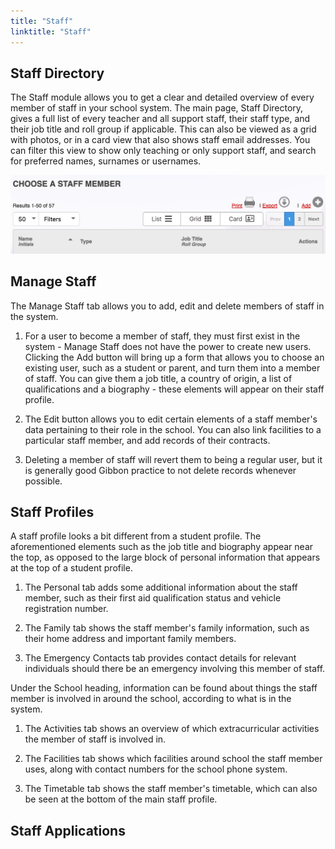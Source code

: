 ```yaml
---
title: "Staff"
linktitle: "Staff"
---
```


## Staff Directory

The Staff module allows you to get a clear and detailed overview of every member of staff in your school system. The main page, Staff Directory, gives a full list of every teacher and all support staff, their staff type, and their job title and roll group if applicable. This can also be viewed as a grid with photos, or in a card view that also shows staff email addresses. You can filter this view to show only teaching or only support staff, and search for preferred names, surnames or usernames.

![Staff Directory top menu](/static/img/administrators/staff_directory.png)

## Manage Staff

The Manage Staff tab allows you to add, edit and delete members of staff in the system.

1. For a user to become a member of staff, they must first exist in the system - Manage Staff does not have the power to create new users. Clicking the Add button will bring up a form that allows you to choose an existing user, such as a student or parent, and turn them into a member of staff. You can give them a job title, a country of origin, a list of qualifications and a biography - these elements will appear on their staff profile.

2. The Edit button allows you to edit certain elements of a staff member's data pertaining to their role in the school. You can also link facilities to a particular staff member, and add records of their contracts.

3. Deleting a member of staff will revert them to being a regular user, but it is generally good Gibbon practice to not delete records whenever possible.



## Staff Profiles

A staff profile looks a bit different from a student profile. The aforementioned elements such as the job title and biography appear near the top, as opposed to the large block of personal information that appears at the top of a student profile.

1. The Personal tab adds some additional information about the staff member, such as their first aid qualification status and vehicle registration number.

2. The Family tab shows the staff member's family information, such as their home address and important family members.

3. The Emergency Contacts tab provides contact details for relevant individuals should there be an emergency involving this member of staff.

Under the School heading, information can be found about things the staff member is involved in around the school, according to what is in the system.

1. The Activities tab shows an overview of which extracurricular activities the member of staff is involved in.

2. The Facilities tab shows which facilities around school the staff member uses, along with contact numbers for the school phone system.

3. The Timetable tab shows the staff member's timetable, which can also be seen at the bottom of the main staff profile.

## Staff Applications

<!-- ## Absences and Coverage

The Absences section allows you to view, manage, approve and create staff absences. This is useful as an integrated method of keeping track of when staff members are in and out of school for various reasons.

To create an absence for yourself or another member of staff, go to New Absence. This form allows you to select the reason for absence, how long it will last, who to notify, and whether or not a substitute will be required.

The Coverage section is linked to the Absences section - once an absence is in the system, you can use this section to create and manage cover for the absent teacher's lessons.

## Staff Management -->
